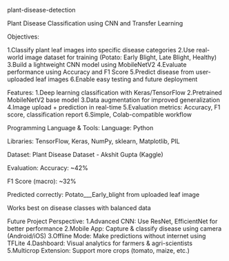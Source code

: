 plant-disease-detection

Plant Disease Classification using CNN and Transfer Learning

Objectives:

1.Classify plant leaf images into specific disease categories
2.Use real-world image dataset for training (Potato: Early Blight, Late Blight, Healthy)
3.Build a lightweight CNN model using MobileNetV2
4.Evaluate performance using Accuracy and F1 Score
5.Predict disease from user-uploaded leaf images
6.Enable easy testing and future deployment

Features:
1.Deep learning classification with Keras/TensorFlow
2.Pretrained MobileNetV2 base model
3.Data augmentation for improved generalization
4.Image upload + prediction in real-time
5.Evaluation metrics: Accuracy, F1 score, classification report
6.Simple, Colab-compatible workflow

Programming Language & Tools:
Language: Python

Libraries: TensorFlow, Keras, NumPy, sklearn, Matplotlib, PIL

Dataset: Plant Disease Dataset - Akshit Gupta (Kaggle)

Evaluation:
Accuracy: ~42%

F1 Score (macro): ~32%

Predicted correctly: Potato___Early_blight from uploaded leaf image

Works best on disease classes with balanced data

Future Project Perspective:
1.Advanced CNN: Use ResNet, EfficientNet for better performance
2.Mobile App: Capture & classify disease using camera (Android/iOS)
3.Offline Mode: Make predictions without internet using TFLite
4.Dashboard: Visual analytics for farmers & agri-scientists
5.Multicrop Extension: Support more crops (tomato, maize, etc.)

